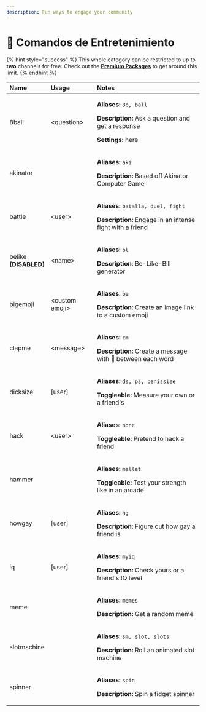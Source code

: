 ```yaml
---
description: Fun ways to engage your community
---
```


# 🎉 Comandos de Entretenimiento

{% hint style="success" %}
This whole category can be restricted to up to **two** channels for free. Check out the [**Premium Packages**](../info/premium.md) to get around this limit.
{% endhint %}

<table>
  <thead>
    <tr>
      <th style="text-align:left">Name</th>
      <th style="text-align:left">Usage</th>
      <th style="text-align:left">Notes</th>
    </tr>
  </thead>
  <tbody>
    <tr>
      <td style="text-align:left">8ball</td>
      <td style="text-align:left">&lt;question&gt;</td>
      <td style="text-align:left">
        <p><b>Aliases:</b>  <code>8b, ball</code>
        </p>
        <p><b>Description:</b> Ask a question and get a response</p>
        <p><b>Settings:</b> here</p>
      </td>
    </tr>
    <tr>
      <td style="text-align:left">akinator</td>
      <td style="text-align:left"></td>
      <td style="text-align:left">
        <p><b>Aliases:</b>  <code>aki</code>
        </p>
        <p><b>Description:</b> Based off Akinator Computer Game</p>
      </td>
    </tr>
    <tr>
      <td style="text-align:left">battle</td>
      <td style="text-align:left">&lt;user&gt;</td>
      <td style="text-align:left">
        <p><b>Aliases:</b>  <code>batalla, duel, fight</code>
        </p>
        <p><b>Description:</b> Engage in an intense fight with a friend</p>
      </td>
    </tr>
    <tr>
      <td style="text-align:left">belike
        <br /><b>(DISABLED)</b>
      </td>
      <td style="text-align:left">&lt;name&gt;</td>
      <td style="text-align:left">
        <p><b>Aliases:</b>  <code>bl</code>
        </p>
        <p><b>Description</b>: Be-Like-Bill generator</p>
      </td>
    </tr>
    <tr>
      <td style="text-align:left">bigemoji</td>
      <td style="text-align:left">&lt;custom emoji&gt;</td>
      <td style="text-align:left">
        <p><b>Aliases:</b>  <code>be</code>
        </p>
        <p><b>Description:</b> Create an image link to a custom emoji</p>
      </td>
    </tr>
    <tr>
      <td style="text-align:left">clapme</td>
      <td style="text-align:left">&lt;message&gt;</td>
      <td style="text-align:left">
        <p><b>Aliases:</b>  <code>cm</code>
        </p>
        <p><b>Description:</b> Create a message with &#x1F44F; between each word</p>
      </td>
    </tr>
    <tr>
      <td style="text-align:left">dicksize</td>
      <td style="text-align:left">[user]</td>
      <td style="text-align:left">
        <p><b>Aliases:</b>  <code>ds, ps, penissize</code>
        </p>
        <p><b>Toggleable:</b> Measure your own or a friend&apos;s</p>
      </td>
    </tr>
    <tr>
      <td style="text-align:left">hack</td>
      <td style="text-align:left">&lt;user&gt;</td>
      <td style="text-align:left">
        <p><b>Aliases:</b>  <code>none</code>
        </p>
        <p><b>Toggleable:</b> Pretend to hack a friend</p>
      </td>
    </tr>
    <tr>
      <td style="text-align:left">hammer</td>
      <td style="text-align:left"></td>
      <td style="text-align:left">
        <p><b>Aliases:</b>  <code>mallet</code>
        </p>
        <p><b>Toggleable:</b> Test your strength like in an arcade</p>
      </td>
    </tr>
    <tr>
      <td style="text-align:left">howgay</td>
      <td style="text-align:left">[user]</td>
      <td style="text-align:left">
        <p><b>Aliases:</b>  <code>hg</code>
        </p>
        <p><b>Description:</b> Figure out how gay a friend is</p>
      </td>
    </tr>
    <tr>
      <td style="text-align:left">iq</td>
      <td style="text-align:left">[user]</td>
      <td style="text-align:left">
        <p><b>Aliases:</b>  <code>myiq</code>
        </p>
        <p><b>Description:</b> Check yours or a friend&apos;s IQ level<b> </b>
        </p>
      </td>
    </tr>
    <tr>
      <td style="text-align:left">meme</td>
      <td style="text-align:left"></td>
      <td style="text-align:left">
        <p><b>Aliases:</b>  <code>memes</code>
        </p>
        <p><b>Description:</b> Get a random meme</p>
      </td>
    </tr>
    <tr>
      <td style="text-align:left">slotmachine</td>
      <td style="text-align:left"></td>
      <td style="text-align:left">
        <p><b>Aliases:</b>  <code>sm, slot, slots</code>
        </p>
        <p><b>Description:</b> Roll an animated slot machine</p>
      </td>
    </tr>
    <tr>
      <td style="text-align:left">spinner</td>
      <td style="text-align:left"></td>
      <td style="text-align:left">
        <p><b>Aliases:</b>  <code>spin</code>
        </p>
        <p><b>Description:</b> Spin a fidget spinner</p>
      </td>
    </tr>
  </tbody>
</table>

### 


